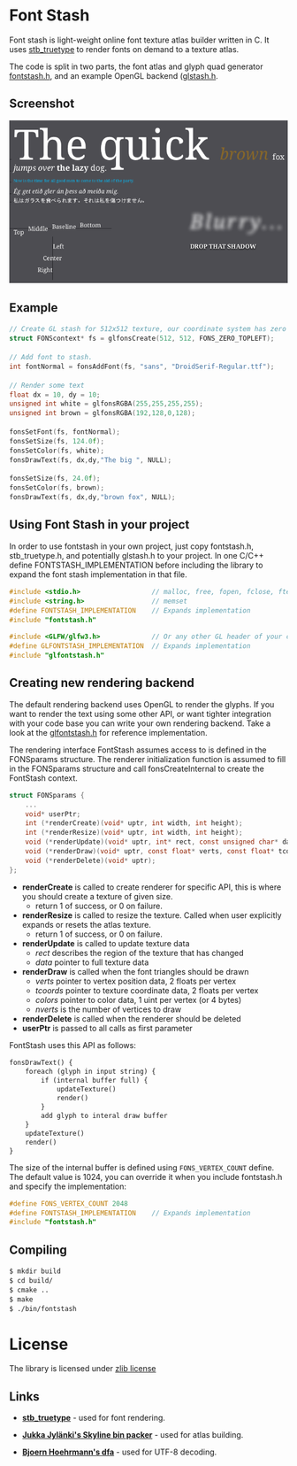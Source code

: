 Font Stash
==========

Font stash is light-weight online font texture atlas builder written in C. It uses [stb_truetype](http://nothings.org) to render fonts on demand to a texture atlas.

The code is split in two parts, the font atlas and glyph quad generator [fontstash.h](/src/fontstash.h), and an example OpenGL backend ([glstash.h](/glstash.h).

## Screenshot

![screenshot of some text rendered witht the sample program](/example/example.png?raw=true)

## Example
``` C
// Create GL stash for 512x512 texture, our coordinate system has zero at top-left.
struct FONScontext* fs = glfonsCreate(512, 512, FONS_ZERO_TOPLEFT);

// Add font to stash.
int fontNormal = fonsAddFont(fs, "sans", "DroidSerif-Regular.ttf");

// Render some text
float dx = 10, dy = 10;
unsigned int white = glfonsRGBA(255,255,255,255);
unsigned int brown = glfonsRGBA(192,128,0,128);

fonsSetFont(fs, fontNormal);
fonsSetSize(fs, 124.0f);
fonsSetColor(fs, white);
fonsDrawText(fs, dx,dy,"The big ", NULL);

fonsSetSize(fs, 24.0f);
fonsSetColor(fs, brown);
fonsDrawText(fs, dx,dy,"brown fox", NULL);
```

## Using Font Stash in your project

In order to use fontstash in your own project, just copy fontstash.h, stb_truetype.h, and potentially glstash.h to your project.
In one C/C++ define FONTSTASH_IMPLEMENTATION before including the library to expand the font stash implementation in that file.

``` C
#include <stdio.h>					// malloc, free, fopen, fclose, ftell, fseek, fread
#include <string.h>					// memset
#define FONTSTASH_IMPLEMENTATION	// Expands implementation
#include "fontstash.h"
```

``` C
#include <GLFW/glfw3.h>				// Or any other GL header of your choice.
#define GLFONTSTASH_IMPLEMENTATION	// Expands implementation
#include "glfontstash.h"
```

## Creating new rendering backend

The default rendering backend uses OpenGL to render the glyphs. If you want to render the text using some other API, or want tighter integration with your code base you can write your own rendering backend. Take a look at the [glfontstash.h](/src/glfontstash.h) for reference implementation.

The rendering interface FontStash assumes access to is defined in the FONSparams structure. The renderer initialization function is assumed to fill in the FONSparams structure and call fonsCreateInternal to create the FontStash context.

```C
struct FONSparams {
	...
	void* userPtr;
	int (*renderCreate)(void* uptr, int width, int height);
	int (*renderResize)(void* uptr, int width, int height);
	void (*renderUpdate)(void* uptr, int* rect, const unsigned char* data);
	void (*renderDraw)(void* uptr, const float* verts, const float* tcoords, const unsigned int* colors, int nverts);
	void (*renderDelete)(void* uptr);
};
```

- **renderCreate** is called to create renderer for specific API, this is where you should create a texture of given size.
	- return 1 of success, or 0 on failure.
- **renderResize** is called to resize the texture. Called when user explicitly expands or resets the atlas texture.
	- return 1 of success, or 0 on failure.
- **renderUpdate** is called to update texture data
	- _rect_ describes the region of the texture that has changed
	- _data_ pointer to full texture data
- **renderDraw** is called when the font triangles should be drawn
	- _verts_ pointer to vertex position data, 2 floats per vertex
	- _tcoords_ pointer to texture coordinate data, 2 floats per vertex
	- _colors_ pointer to color data, 1 uint per vertex (or 4 bytes)
	- _nverts_ is the number of vertices to draw
- **renderDelete** is called when the renderer should be deleted
- **userPtr** is passed to all calls as first parameter

FontStash uses this API as follows:

```
fonsDrawText() {
	foreach (glyph in input string) {
		if (internal buffer full) {
			updateTexture()
			render()
		}
		add glyph to interal draw buffer
	}
	updateTexture()
	render()
}
```

The size of the internal buffer is defined using `FONS_VERTEX_COUNT` define. The default value is 1024, you can override it when you include fontstash.h and specify the implementation:

``` C
#define FONS_VERTEX_COUNT 2048
#define FONTSTASH_IMPLEMENTATION	// Expands implementation
#include "fontstash.h"
```

## Compiling

```bash
$ mkdir build
$ cd build/
$ cmake ..
$ make
$ ./bin/fontstash
```

# License
The library is licensed under [zlib license](LICENSE.txt)

## Links
- **[stb_truetype](http://nothings.org)** - used for font rendering.

- **[Jukka Jylänki's Skyline bin packer](https://github.com/juj/RectangleBinPack)** - used for atlas building.

- **[Bjoern Hoehrmann's dfa](http://bjoern.hoehrmann.de/utf-8/decoder/dfa/)** - used for UTF-8 decoding.
